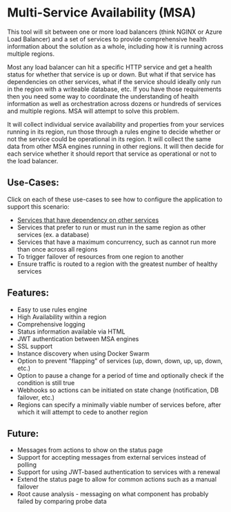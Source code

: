 # Multi-Service Availability (MSA)

This tool will sit between one or more load balancers (think NGINX or Azure Load Balancer) and a set of
services to provide comprehensive health information about the solution as a whole, including how it is
running across multiple regions.

Most any load balancer can hit a specific HTTP service and get a health status for whether that service
is up or down. But what if that service has dependencies on other services, what if the service should
ideally only run in the region with a writeable database, etc. If you have those requirements then
you need some way to coordinate the understanding of health information as well as orchestration across
dozens or hundreds of services and multiple regions. MSA will attempt to solve this problem.

It will collect individual service availability and properties from your services running in its region,
run those through a rules engine to decide whether or not the service could be operational in its region.
It will collect the same data from other MSA engines running in other regions. It will then decide for
each service whether it should report that service as operational or not to the load balancer.

## Use-Cases:
Click on each of these use-cases to see how to configure the application to support this scenario:

* [Services that have dependency on other services](/docs/dependencies.md)
* Services that prefer to run or must run in the same region as other services (ex. a database)
* Services that have a maximum concurrency, such as cannot run more than once across all regions
* To trigger failover of resources from one region to another
* Ensure traffic is routed to a region with the greatest number of healthy services

## Features:
* Easy to use rules engine
* High Availability within a region
* Comprehensive logging
* Status information available via HTML
* JWT authentication between MSA engines
* SSL support
* Instance discovery when using Docker Swarm
* Option to prevent "flapping" of services (up, down, down, up, up, down, etc.)
* Option to pause a change for a period of time and optionally check if the condition is still true
* Webhooks so actions can be initiated on state change (notification, DB failover, etc.)
* Regions can specify a minimally viable number of services before, after which it will attempt to cede to another region

## Future:
* Messages from actions to show on the status page
* Support for accepting messages from external services instead of polling
* Support for using JWT-based authentication to services with a renewal
* Extend the status page to allow for common actions such as a manual failover
* Root cause analysis - messaging on what component has probably failed by comparing probe data
